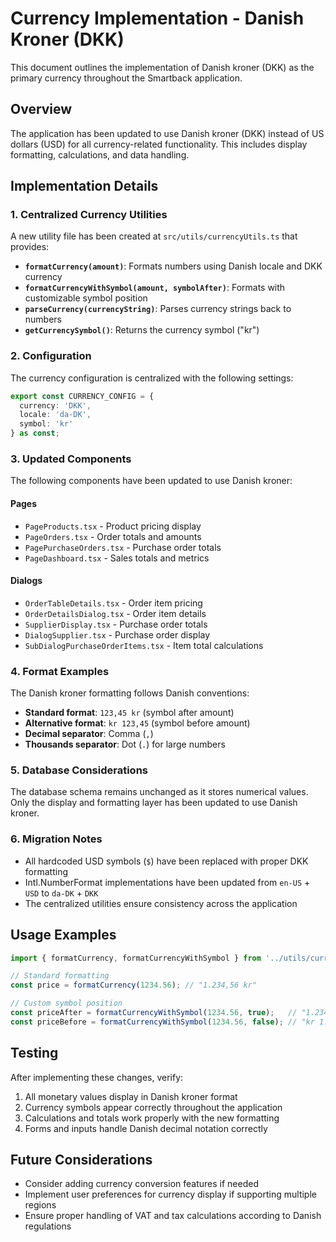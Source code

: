 # Currency Implementation - Danish Kroner (DKK)

This document outlines the implementation of Danish kroner (DKK) as the primary currency throughout the Smartback application.

## Overview

The application has been updated to use Danish kroner (DKK) instead of US dollars (USD) for all currency-related functionality. This includes display formatting, calculations, and data handling.

## Implementation Details

### 1. Centralized Currency Utilities

A new utility file has been created at `src/utils/currencyUtils.ts` that provides:

- **`formatCurrency(amount)`**: Formats numbers using Danish locale and DKK currency
- **`formatCurrencyWithSymbol(amount, symbolAfter)`**: Formats with customizable symbol position
- **`parseCurrency(currencyString)`**: Parses currency strings back to numbers
- **`getCurrencySymbol()`**: Returns the currency symbol ("kr")

### 2. Configuration

The currency configuration is centralized with the following settings:

```typescript
export const CURRENCY_CONFIG = {
  currency: 'DKK',
  locale: 'da-DK',
  symbol: 'kr'
} as const;
```

### 3. Updated Components

The following components have been updated to use Danish kroner:

#### Pages
- `PageProducts.tsx` - Product pricing display
- `PageOrders.tsx` - Order totals and amounts
- `PagePurchaseOrders.tsx` - Purchase order totals
- `PageDashboard.tsx` - Sales totals and metrics

#### Dialogs
- `OrderTableDetails.tsx` - Order item pricing
- `OrderDetailsDialog.tsx` - Order item details
- `SupplierDisplay.tsx` - Purchase order totals
- `DialogSupplier.tsx` - Purchase order display
- `SubDialogPurchaseOrderItems.tsx` - Item total calculations

### 4. Format Examples

The Danish kroner formatting follows Danish conventions:

- **Standard format**: `123,45 kr` (symbol after amount)
- **Alternative format**: `kr 123,45` (symbol before amount)
- **Decimal separator**: Comma (`,`)
- **Thousands separator**: Dot (`.`) for large numbers

### 5. Database Considerations

The database schema remains unchanged as it stores numerical values. Only the display and formatting layer has been updated to use Danish kroner.

### 6. Migration Notes

- All hardcoded USD symbols (`$`) have been replaced with proper DKK formatting
- Intl.NumberFormat implementations have been updated from `en-US` + `USD` to `da-DK` + `DKK`
- The centralized utilities ensure consistency across the application

## Usage Examples

```typescript
import { formatCurrency, formatCurrencyWithSymbol } from '../utils/currencyUtils';

// Standard formatting
const price = formatCurrency(1234.56); // "1.234,56 kr"

// Custom symbol position
const priceAfter = formatCurrencyWithSymbol(1234.56, true);   // "1.234,56 kr"
const priceBefore = formatCurrencyWithSymbol(1234.56, false); // "kr 1.234,56"
```

## Testing

After implementing these changes, verify:

1. All monetary values display in Danish kroner format
2. Currency symbols appear correctly throughout the application
3. Calculations and totals work properly with the new formatting
4. Forms and inputs handle Danish decimal notation correctly

## Future Considerations

- Consider adding currency conversion features if needed
- Implement user preferences for currency display if supporting multiple regions
- Ensure proper handling of VAT and tax calculations according to Danish regulations
